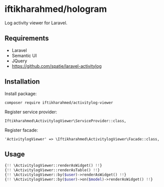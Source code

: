 # iftikharahmed/hologram
Log activity viewer for Laravel.

## Requirements
* Laravel
* Semantic UI
* JQuery
* https://github.com/spatie/laravel-activitylog

## Installation

Install package:

`composer require iftikharahmed/activitylog-viewer`

Register service provider:

`Iftikharahmed\ActivitylogViewer\ServiceProvider::class,`

Register facade:

`'ActivitylogViewer' => \Iftikharahmed\ActivitylogViewer\Facade::class,`

## Usage

```php
{!! \ActivitylogViewer::renderAsWidget() !!}
{!! \ActivitylogViewer::renderAsTable() !!}
{!! \ActivitylogViewer::by($user)->renderAsWidget() !!}
{!! \ActivitylogViewer::by($user)->on($model)->renderAsWidget() !!}
```
